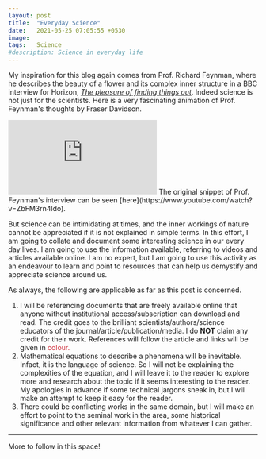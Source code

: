 ```yaml
---
layout: post
title:  "Everyday Science"
date:   2021-05-25 07:05:55 +0530
image:  
tags:   Science
#description: Science in everyday life
---
```


My inspiration for this blog again comes from Prof. Richard Feynman, where he describes the beauty of a flower and its complex inner structure in a BBC interview for Horizon, [*The pleasure of finding things out*](https://www.bbc.co.uk/programmes/p018w2zl). Indeed science is not just for the scientists. Here is a very fascinating animation of Prof. Feynman's thoughts by Fraser Davidson. 
<iframe src="https://www.youtube.com/embed/VSG9q_YKZLI" frameborder="0" allowfullscreen></iframe>
The original snippet of Prof. Feynman's interview can be seen [here](https://www.youtube.com/watch?v=ZbFM3rn4ldo).

But science can be intimidating at times, and the inner workings of nature cannot be appreciated if it is not explained in simple terms. In this effort, I am going to collate and document some interesting science in our every day lives. I am going to use the information available, referring to videos and articles available online. I am no expert, but I am going to use this activity as an endeavour to learn and point to resources that can help us demystify and appreciate science around us. 

As always, the following are applicable as far as this post is concerned. 

1. I will be referencing documents that are freely available online that anyone without institutional access/subscription can download and read. The credit goes to the brilliant scientists/authors/science educators of the journal/article/publication/media. I do **NOT** claim any credit for their work. References will follow the article and links will be given in<font color="#ce2b37"> colour.</font> 
2. Mathematical equations to describe a phenomena will be inevitable. Infact, it is the language of science. So I will not be explaining the complexities of the equation, and I will leave it to the reader to explore more and research about the topic if it seems interesting to the reader. My apologies in advance if some technical jargons sneak in, but I will make an attempt to keep it easy for the reader. 
3. There could be conflicting works in the same domain, but I will make an effort to point to the seminal work in the area, some historical significance and other relevant information from whatever I can gather. 

***
More to follow in this space!
